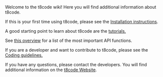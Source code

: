 Welcome to the t8code wiki! Here you will find additional information about t8code.

If this is your first time using t8code, please see the [Installation instructions](https://github.com/holke/t8code/wiki/Installation).

A good starting point to learn about t8code are the [tutorials.](https://github.com/holke/t8code/wiki/Tutorial---Overview)

See [this overview](https://github.com/DLR-AMR/t8code/wiki/The-most-important-API-functions) for a list of the most important API functions.

If you are a developer and want to contribute to t8code, please see the [Coding guidelines.](https://github.com/holke/t8code/wiki/Coding-Guideline)

If you have any questions, please contact the developers. You will find additional information on the [t8code Website](https://dlr-amr.github.io/t8code/).


